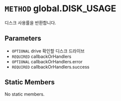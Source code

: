 # `METHOD` global.DISK_USAGE
디스크 사용률을 반환합니다.

## Parameters
* `OPTIONAL` drive	확인할  디스크 드라이브
* `REQUIRED` callbackOrHandlers 
* `OPTIONAL` callbackOrHandlers.error 
* `REQUIRED` callbackOrHandlers.success 

## Static Members
No static members.
